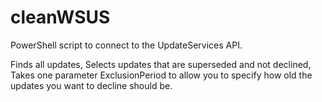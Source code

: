 # cleanWSUS

PowerShell script to connect to the UpdateServices API.

Finds all updates,
Selects updates that are superseded and not declined,
Takes one parameter ExclusionPeriod to allow you to specify how old the updates you want to decline should be.
